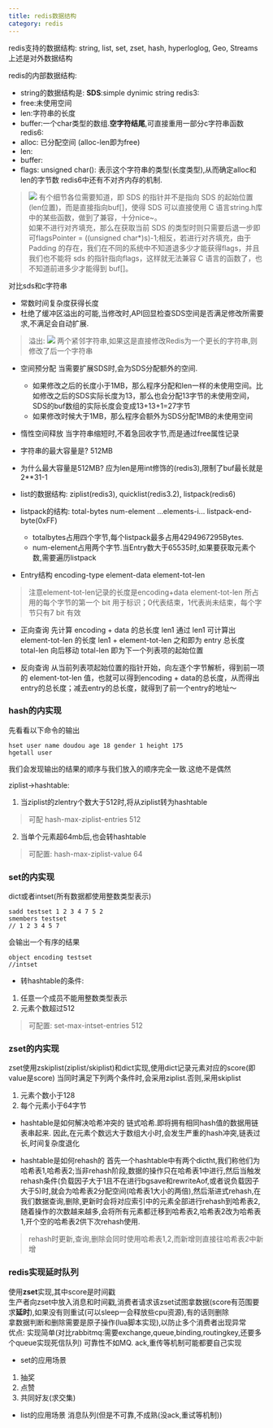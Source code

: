 ```yaml
---
title: redis数据结构
category: redis
---
```


redis支持的数据结构: string, list, set, zset, hash, hyperloglog, Geo, Streams
上述是对外数据结构

redis的内部数据结构:
- string的数据结构是:
**SDS**:simple dynimic string
redis3: 
- free:未使用空间
- len:字符串的长度
- buffer:一个char类型的数组.**空字符结尾**,可直接重用一部分c字符串函数
redis6:
- alloc: 已分配空间 (alloc-len即为free)
- len:
- buffer:
- flags: unsigned char(): 表示这个字符串的类型(长度类型),从而确定alloc和len的字节数
redis6中还有不对齐内存的机制.
> ![](https://s4.51cto.com/oss/202202/10/56277ea338f03729ab4582f46548367fc0e831.png)
有个细节各位需要知道，即 SDS 的指针并不是指向 SDS 的起始位置(len位置)，而是直接指向buf[]，使得 SDS 可以直接使用 C 语言string.h库中的某些函数，做到了兼容，十分nice~。  
如果不进行对齐填充，那么在获取当前 SDS 的类型时则只需要后退一步即可flagsPointer = ((unsigned char*)s)-1;相反，若进行对齐填充，由于 Padding 的存在，我们在不同的系统中不知道退多少才能获得flags，并且我们也不能将 sds 的指针指向flags，这样就无法兼容 C 语言的函数了，也不知道前进多少才能得到 buf[]。


对比sds和c字符串
- 常数时间复杂度获得长度
- 杜绝了缓冲区溢出的可能,当修改时,API回显检查SDS空间是否满足修改所需要求,不满足会自动扩展.
>溢出:
![](https://ucc.alicdn.com/pic/developer-ecology/3024620381da449d8a25a55d53c5e94d.png)
两个紧邻字符串,如果这是直接修改Redis为一个更长的字符串,则修改了后一个字符串
- 空间预分配
当需要扩展SDS时,会为SDS分配额外的空间.
  - 如果修改之后的长度小于1MB，那么程序分配和len一样的未使用空间。比如修改之后的SDS实际长度为13，那么也会分配13字节的未使用空间，SDS的buf数组的实际长度会变成13+13+1=27字节
  - 如果修改时候大于1MB，那么程序会额外为SDS分配1MB的未使用空间
- 惰性空间释放
当字符串缩短时,不着急回收字节,而是通过free属性记录

- 字符串的最大容量是?
512MB

- 为什么最大容量是512MB?
应为len是用int修饰的(redis3),限制了buf最长就是2**31-1

- list的数据结构:
ziplist(redis3), quicklist(redis3.2), listpack(redis6)

- listpack的结构:
total-bytes  num-element ...elements-i... listpack-end-byte(0xFF)
  - totalbytes占用四个字节,每个listpack最多占用4294967295Bytes.  
  - num-element占用两个字节.当Entry数大于65535时,如果要获取元素个数,需要遍历listpack
  
- Entry结构
encoding-type element-data element-tot-len
> 注意element-tot-len记录的长度是encoding+data
   element-tot-len 所占用的每个字节的第一个 bit 用于标识；0代表结束，1代表尚未结束，每个字节只有7 bit 有效

- 正向查询
先计算 encoding + data 的总长度 len1
通过 len1 可计算出 element-tot-len 的长度
len1 + element-tot-len 之和即为 entry 总长度 total-len
向后移动 total-len 即为下一个列表项的起始位置

- 反向查询
从当前列表项起始位置的指针开始，向左逐个字节解析，得到前一项的 element-tot-len 值，也就可以得到encoding + data的总长度，从而得出entry的总长度；减去entry的总长度，就得到了前一个entry的地址～

### hash的内实现
先看看以下命令的输出
```
hset user name doudou age 18 gender 1 height 175
hgetall user
```
我们会发现输出的结果的顺序与我们放入的顺序完全一致.这绝不是偶然

ziplist->hashtable:
1. 当ziplist的zlentry个数大于512时,将从ziplist转为hashtable
> 可配  hash-max-ziplist-entries 512
2. 当单个元素超64mb后,也会转hashtable
> 可配置: hash-max-ziplist-value 64 

### set的内实现
dict或者intset(所有数据都使用整数类型表示)
```
sadd testset 1 2 3 4 7 5 2
smembers testset
// 1 2 3 4 5 7
```
会输出一个有序的结果
```
object encoding testset
//intset
```
- 转hashtable的条件:
1. 任意一个成员不能用整数类型表示
2. 元素个数超过512
> 可配置: set-max-intset-entries 512

### zset的内实现
zset使用zskiplist(ziplist/skiplist)和dict实现,使用dict记录元素对应的score(即value是score)
当同时满足下列两个条件时,会采用ziplist.否则,采用skiplist
1. 元素个数小于128
2. 每个元素小于64字节

- hashtable是如何解决哈希冲突的
链式哈希.即将拥有相同hash值的数据用链表串起来.
因此,在元素个数远大于数组大小时,会发生严重的hash冲突,链表过长,时间复杂度退化

- hashtable是如何rehash的
首先一个hashtable中有两个dictht,我们称他们为哈希表1,哈希表2;当非rehash阶段,数据的操作只在哈希表1中进行,然后当触发rehash条件(负载因子大于1且不在进行bgsave和rewriteAof,或者说负载因子大于5)时,就会为哈希表2分配空间(哈希表1大小的两倍),然后渐进式rehash,在我们数据查询,删除,更新时会将对应索引中的元素全部进行rehash到哈希表2,随着操作的次数越来越多,会将所有元素都迁移到哈希表2,哈希表2改为哈希表1,开个空的哈希表2供下次rehash使用.
>rehash时更新,查询,删除会同时使用哈希表1,2,而新增则直接往哈希表2中新增

### redis实现延时队列
使用**zset**实现,其中score是时间戳  
生产者向zset中放入消息和时间戳,消费者请求该zset试图拿数据(score有范围要求**延时**),如果没有则重试(可以sleep一会释放些cpu资源),有的话则删除  
拿数据判断和删除需要是原子操作(lua脚本实现),以防止多个消费者出现异常  
优点: 
实现简单(对比rabbitmq:需要exchange,queue,binding,routingkey,还要多个queue实现死信队列)
可靠性不如MQ. ack,重传等机制可能都要自己实现  

- set的应用场景
1. 抽奖
2. 点赞
3. 共同好友(求交集)

- list的应用场景
消息队列(但是不可靠,不成熟(没ack,重试等机制))
